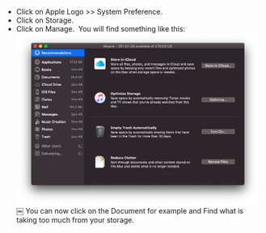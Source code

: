 * Click on Apple Logo >> System Preference. 
* Click on Storage. 
* Click on Manage. 
You will find something like this: 
![image](995C981B-91B7-49D4-91CF-78BC6D2F9E15.jpg)￼
You can now click on the Document for example and Find what is taking too much from your storage. 


